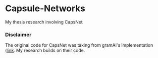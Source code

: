 # Capsule-Networks
My thesis research involving CapsNet

### Disclaimer
The original code for CapsNet was taking from gramAI's implementation ([link](https://github.com/gram-ai/capsule-networks). My research builds on their code.
